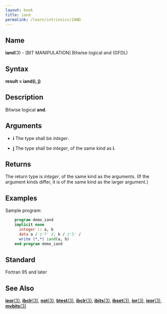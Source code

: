```yaml
---
layout: book
title: iand
permalink: /learn/intrinsics/IAND
---
```

## __Name__

__iand__(3) - \[BIT MANIPULATION\] Bitwise logical and
(GFDL)

## __Syntax__

__result = iand(i, j)__

## __Description__

Bitwise logical __and__.

## __Arguments__

  - __i__
    The type shall be _integer_.

  - __j__
    The type shall be _integer_, of the same kind as __i__.

## __Returns__

The return type is _integer_, of the same kind as the arguments. (If the
argument kinds differ, it is of the same kind as the larger argument.)

## __Examples__

Sample program:

```fortran
    program demo_iand
    implicit none
      integer :: a, b
      data a / z'f' /, b / z'3' /
      write (*,*) iand(a, b)
    end program demo_iand
```

## __Standard__

Fortran 95 and later

## __See Also__

[__ieor__(3)](IEOR), 
[__ibclr__(3)](IBCLR),
[__not__(3)](NOT),
[__btest__(3)](BTEST),
[__ibclr__(3)](IBCLR),
[__ibits__(3)](IBITS),
[__ibset__(3)](IBSET),
[__ior__(3)](IOR),
[__ieor__(3)](IEOR),
[__mvbits__(3)](MVBITS)

